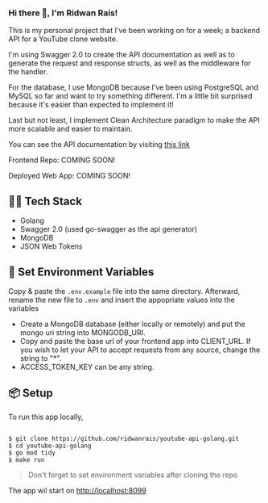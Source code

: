 
### Hi there 👋, I'm Ridwan Rais!
This is my personal project that I've been working on for a week; a backend API for a YouTube clone website.

 I'm using Swagger 2.0 to create the API documentation as well as to generate the request and response structs, as well as the middleware for the handler. 

For the database, I use MongoDB because I've been using PostgreSQL and MySQL so far and want to try something different. I'm a little bit surprised because it's easier than expected to implement it!

Last but not least, I implement Clean Architecture paradigm to make the API more scalable and easier to maintain.

You can see the API documentation by visiting [this link](https://app.swaggerhub.com/apis/ridwanrais2/youtube-clone-api/1)

Frontend Repo: COMING SOON!

Deployed Web App: COMING SOON!

 ## 🧑‍💻  Tech Stack
-   Golang
-   Swagger 2.0 (used go-swagger as the api generator)
-   MongoDB
-   JSON Web Tokens

## 🤖  Set Environment Variables
Copy & paste the `.env.example` file into the same directory. 
Afterward, rename the new file to `.env` and insert the appopriate values into the variables
-   Create a MongoDB database (either locally or remotely) and put the mongo uri string into MONGODB_URI.
-  Copy and paste the base url of your frontend app into CLIENT_URL. If you wish to let your API to accept requests from any source, change the string to "*".
-   ACCESS_TOKEN_KEY can be any string.

## 📦  Setup

To run this app locally,


<pre><code>
$ git clone https://github.com/ridwanrais/youtube-api-golang.git
$ cd youtube-api-golang
$ go mod tidy
$ make run
</code></pre>

> Don't forget to set environment variables after cloning the repo

The app wil start on  [http://localhost:8099](http://localhost:5000/)
